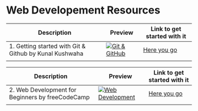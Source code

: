 # Web Developement Resources

|Description | Preview   | Link to get started with it   |
| ------------ | ------------ | ------------ |
|   1. Getting started with Git & Github by Kunal Kushwaha | [![Git & GitHub](https://i.ytimg.com/vi/apGV9Kg7ics/mqdefault.jpg "Git & GitHub")](https://www.youtube.com/watch?v=apGV9Kg7ics "Git & GitHub")  | [Here you go](https://www.youtube.com/watch?v=apGV9Kg7ics)  |
|   |   |   |




|Description | Preview   | Link to get started with it   |
| ------------ | ------------ | ------------ |
|   2. Web Development for Beginners by freeCodeCamp | [![Web Development](https://i.ytimg.com/an_webp/nu_pCVPKzTk/mqdefault_6s.webp?du=3000&sqp=CLS0pZwG&rs=AOn4CLBj_hveNX9usFMqpmGAcgY2NhpDgw "Web Development")](https://youtu.be/nu_pCVPKzTk "Web Development")  | [Here you go](https://youtu.be/nu_pCVPKzTk)  |
|   |   |   |


